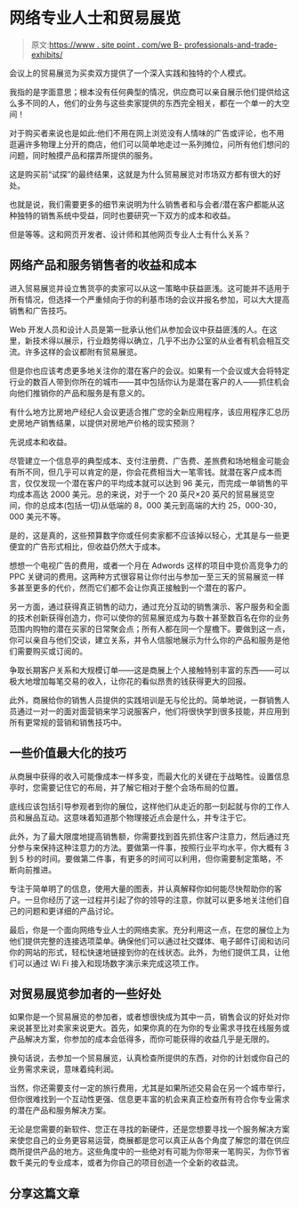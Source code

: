 # 网络专业人士和贸易展览

> 原文:[https://www . site point . com/we B- professionals-and-trade-exhibits/](https://www.sitepoint.com/web-professionals-and-trade-exhibits/)

会议上的贸易展览为买卖双方提供了一个深入实践和独特的个人模式。

我指的是字面意思；根本没有任何典型的情况，供应商可以亲自展示他们提供给这么多不同的人，他们的业务与这些卖家提供的东西完全相关，都在一个单一的大空间！

对于购买者来说也是如此:他们不用在网上浏览没有人情味的广告或评论，也不用逛遍许多物理上分开的商店，他们可以简单地走过一系列摊位，问所有他们想问的问题，同时触摸产品和摆弄所提供的服务。

这是购买前“试探”的最终结果，这就是为什么贸易展览对市场双方都有很大的好处。

也就是说，我们需要更多的细节来说明为什么销售者和与会者/潜在客户都能从这种独特的销售系统中受益，同时也要研究一下双方的成本和收益。

但是等等。这和网页开发者、设计师和其他网页专业人士有什么关系？

## 网络产品和服务销售者的收益和成本

进入贸易展览并设立售货亭的卖家可以从这一策略中获益匪浅。这可能并不适用于所有情况，但选择一个严重倾向于你的利基市场的会议并报名参加，可以大大提高销售和广告技巧。

Web 开发人员和设计人员是第一批承认他们从参加会议中获益匪浅的人。在这里，新技术得以展示，行业趋势得以确立，几乎不出办公室的从业者有机会相互交流。许多这样的会议都附有贸易展览。

但是你也应该考虑更多地关注你的潜在客户的会议。如果有一个会议或大会将特定行业的数百人带到你所在的城市——其中包括你认为是潜在客户的人——抓住机会向他们推销你的产品和服务是有意义的。

有什么地方比房地产经纪人会议更适合推广您的全新应用程序，该应用程序汇总历史房地产销售结果，以提供对房地产价格的现实预测？

先说成本和收益。

尽管建立一个信息亭的典型成本、支付注册费、广告费、差旅费和场地租金可能会有所不同，但几乎可以肯定的是，你会花费相当大一笔零钱。就潜在客户成本而言，仅仅发现一个潜在客户的平均成本就可以达到 96 美元，而完成一单销售的平均成本高达 2000 美元。总的来说，对于一个 20 英尺×20 英尺的贸易展览空间，你的总成本(包括一切)从低端的 8，000 美元到高端的大约 25，000-30，000 美元不等。

是的，这是真的，这些预算数字你或任何卖家都不应该掉以轻心，尤其是与一些更便宜的广告形式相比，但收益仍然大于成本。

想想一个电视广告的费用，或者一个月在 Adwords 这样的项目中竞价高竞争力的 PPC 关键词的费用。这两种方式很容易让你付出与参加一至三天的贸易展览一样多甚至更多的代价，然而它们都不会让你真正接触到一个潜在的客户。

另一方面，通过获得真正销售的动力，通过充分互动的销售演示、客户服务和全面的技术创新获得创造力，你可以使你的贸易展览成为与数十甚至数百名在你的业务范围内购物的潜在买家的日常聚会点；所有人都在同一个屋檐下。要做到这一点，你可以亲自与他们交谈，建立关系，并令人信服地展示为什么你的产品和服务是他们需要购买或订阅的。

争取长期客户关系和大规模订单——这是商展上个人接触特别丰富的东西——可以极大地增加每笔交易的收入，让你花的看似昂贵的钱获得更大的回报。

此外，商展给你的销售人员提供的实践培训是无与伦比的。简单地说，一群销售人员通过一对一的面对面营销来学习说服客户，他们将很快学到很多技能，并应用到所有更常规的营销和销售技巧中。

## 一些价值最大化的技巧

从商展中获得的收入可能像成本一样多变，而最大化的关键在于战略性。设置信息亭时，您需要记住它的布局，并了解它相对于整个会场布局的位置。

底线应该包括引导参观者到你的展位，这样他们从走近的那一刻起就与你的工作人员和展品互动。这意味着知道那个物理接近点会是什么，并专注于它。

此外，为了最大限度地提高销售额，你需要找到首先抓住客户注意力，然后通过充分参与来保持这种注意力的方法。要做第一件事，按照行业平均水平，你大概有 3 到 5 秒的时间。要做第二件事，有更多的时间可以利用，但你需要制定策略，不断向前推进。

专注于简单明了的信息，使用大量的图表，并认真解释你如何能尽快帮助你的客户。一旦你经历了这一过程并引起了你的领导的注意，你就可以更多地关注他们自己的问题和更详细的产品讨论。

最后，你是一个面向网络专业人士的网络卖家。充分利用这一点，在您的展位上为他们提供完整的连接选项菜单。确保他们可以通过社交媒体、电子邮件订阅和访问你的网站的形式，轻松快速地链接到你的在线状态。此外，为他们提供工具，让他们可以通过 Wi Fi 接入和现场数字演示来完成这项工作。

## 对贸易展览参加者的一些好处

如果你是一个贸易展览的参加者，或者想很快成为其中一员，销售会议的好处对你来说甚至比对卖家来说更大。首先，如果你真的在为你的专业需求寻找在线服务或产品解决方案，你参加的成本会低得多，而你可能获得的收益几乎是无限的。

换句话说，去参加一个贸易展览，认真检查所提供的东西，对你的计划或你自己的业务需求来说，意味着纯利润。

当然，你还需要支付一定的旅行费用，尤其是如果所述交易会在另一个城市举行，但你很难找到一个互动性更强、信息更丰富的机会来真正检查所有符合你专业需求的潜在产品和服务解决方案。

无论是您需要的新软件、您正在寻找的新硬件，还是您想要寻找一个服务解决方案来使您自己的业务更容易运营，商展都是您可以真正从各个角度了解您的潜在供应商所提供产品的地方。这些角度中的一些绝对有可能为你带来一笔购买，为你节省数千美元的专业成本，或者为你自己的项目创造一个全新的收益流。

## 分享这篇文章